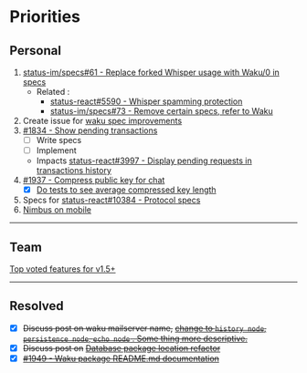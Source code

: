 # Priorities

## Personal

1) [status-im/specs#61 - Replace forked Whisper usage with Waku/0 in specs](https://github.com/status-im/specs/issues/61)
   - Related :
     - [status-react#5590 - Whisper spamming protection](https://github.com/status-im/status-react/issues/5590#issuecomment-624465899)
     - [status-im/specs#73 - Remove certain specs, refer to Waku](https://github.com/status-im/specs/issues/73)
1) Create issue for [waku spec improvements](https://github.com/status-im/status-go/pull/1949#discussion_r420903470)
1) [#1834 - Show pending transactions](https://github.com/status-im/status-go/issues/1834)
   - [ ] Write specs
   - [ ] Implement
   - Impacts [status-react#3997 - Display pending requests in transactions history](https://github.com/status-im/status-react/issues/3997)
1) [#1937 - Compress public key for chat](https://github.com/status-im/status-go/issues/1937)
   - [x] [Do tests to see average compressed key length](https://github.com/status-im/status-go/issues/1937#issuecomment-624690407)
1) Specs for [status-react#10384 - Protocol specs](https://github.com/status-im/status-react/issues/10384)
1) [Nimbus on mobile](https://discuss.status.im/t/nimbus-on-mobile/1370)

---

## Team

[Top voted features for v1.5+](https://discuss.status.im/t/roadmap-planning/1399/38)

---

## Resolved

- [x] ~~Discuss post on waku mailserver name,~~ [~~change to `history node`, `persistence node`, `echo node` . Some thing more descriptive.~~](https://github.com/status-im/status-go/pull/1949#discussion_r419615374)
- [x] ~~Discuss post on~~ [~~Database package location refactor~~](https://github.com/status-im/status-go/issues/1945)
- [x] [~~#1949 - Waku package README.md documentation~~](https://github.com/status-im/status-go/pull/1949)
